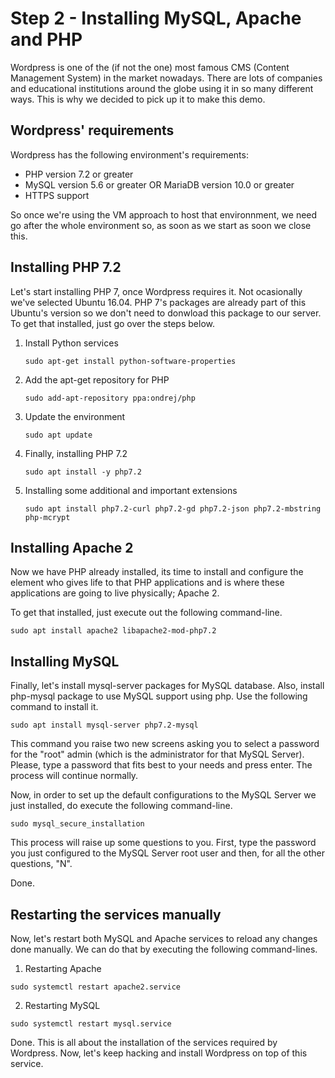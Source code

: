 # Step 2 - Installing MySQL, Apache and PHP

Wordpress is one of the (if not the one) most famous CMS (Content Management System) in the market nowadays. There are lots of companies and educational institutions around the globe using it in so many different ways. This is why we decided to pick up it to make this demo.

## Wordpress' requirements

Wordpress has the following environment's requirements:

* PHP version 7.2 or greater
* MySQL version 5.6 or greater OR MariaDB version 10.0 or greater
* HTTPS support

So once we're using the VM approach to host that environnment, we need go after the whole environment so, as soon as we start as soon we close this.

## Installing PHP 7.2

Let's start installing PHP 7, once Wordpress requires it. Not ocasionally we've selected Ubuntu 16.04. PHP 7's packages are already part of this Ubuntu's version so we don't need to donwload this package to our server. To get that installed, just go over the steps below.

1) Install Python services

    ```shell
    sudo apt-get install python-software-properties
    ```

2) Add the apt-get repository for PHP

    ```shell
    sudo add-apt-repository ppa:ondrej/php
    ```

3) Update the environment

    ```shell
    sudo apt update
    ```

4) Finally, installing PHP 7.2

    ```shell
    sudo apt install -y php7.2
    ```

5) Installing some additional and important extensions

    ```shell
    sudo apt install php7.2-curl php7.2-gd php7.2-json php7.2-mbstring php-mcrypt
    ```

## Installing Apache 2

Now we have PHP already installed, its time to install and configure the element who gives life to that PHP applications and is where these applications are going to live physically; Apache 2.

To get that installed, just execute out the following command-line.

```shell
sudo apt install apache2 libapache2-mod-php7.2
```

## Installing MySQL

Finally, let's install mysql-server packages for MySQL database. Also, install php-mysql package to use MySQL support using php. Use the following command to install it.

```shell
sudo apt install mysql-server php7.2-mysql
```

This command you raise two new screens asking you to select a password for the "root" admin (which is the administrator for that MySQL Server). Please, type a password that fits best to your needs and press enter. The process will continue normally.

Now, in order to set up the default configurations to the MySQL Server we just installed, do execute the following command-line.

```shell
sudo mysql_secure_installation
```

This process will raise up some questions to you. First, type the password you just configured to the MySQL Server root user and then, for all the other questions, "N".

Done.

## Restarting the services manually

Now, let's restart both MySQL and Apache services  to reload any changes done manually. We can do that by executing the following command-lines.

1) Restarting Apache
```shell
sudo systemctl restart apache2.service
```

2) Restarting MySQL
```shell
sudo systemctl restart mysql.service
```

Done. This is all about the installation of the services required by Wordpress. Now, let's keep hacking and install Wordpress on top of this service.